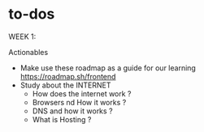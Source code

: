 # to-dos

WEEK 1:

Actionables

- Make use these roadmap as a guide for our learning https://roadmap.sh/frontend
- Study about the INTERNET
   - How does the internet work ?
   - Browsers nd How it works ?
   - DNS and how it works ?
   - What is Hosting ?
